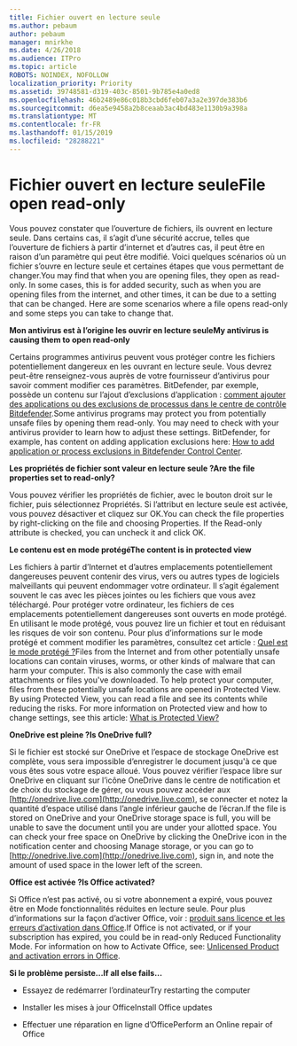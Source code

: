 ```yaml
---
title: Fichier ouvert en lecture seule
ms.author: pebaum
author: pebaum
manager: mnirkhe
ms.date: 4/26/2018
ms.audience: ITPro
ms.topic: article
ROBOTS: NOINDEX, NOFOLLOW
localization_priority: Priority
ms.assetid: 39748581-d319-403c-8501-9b785e4a0ed8
ms.openlocfilehash: 46b2489e86c018b3cbd6feb07a3a2e397de383b6
ms.sourcegitcommit: d6ea5e9458a2b8ceaab3ac4bd483e1130b9a398a
ms.translationtype: MT
ms.contentlocale: fr-FR
ms.lasthandoff: 01/15/2019
ms.locfileid: "28288221"
---
```

# <a name="file-open-read-only"></a><span data-ttu-id="9c16e-102">Fichier ouvert en lecture seule</span><span class="sxs-lookup"><span data-stu-id="9c16e-102">File open read-only</span></span>

<span data-ttu-id="9c16e-p101">Vous pouvez constater que l’ouverture de fichiers, ils ouvrent en lecture seule. Dans certains cas, il s’agit d’une sécurité accrue, telles que l’ouverture de fichiers à partir d’internet et d’autres cas, il peut être en raison d’un paramètre qui peut être modifié. Voici quelques scénarios où un fichier s’ouvre en lecture seule et certaines étapes que vous permettant de changer.</span><span class="sxs-lookup"><span data-stu-id="9c16e-p101">You may find that when you are opening files, they open as read-only. In some cases, this is for added security, such as when you are opening files from the internet, and other times, it can be due to a setting that can be changed. Here are some scenarios where a file opens read-only and some steps you can take to change that.</span></span>
  
 <span data-ttu-id="9c16e-106">**Mon antivirus est à l’origine les ouvrir en lecture seule**</span><span class="sxs-lookup"><span data-stu-id="9c16e-106">**My antivirus is causing them to open read-only**</span></span>
  
<span data-ttu-id="9c16e-p102">Certains programmes antivirus peuvent vous protéger contre les fichiers potentiellement dangereux en les ouvrant en lecture seule. Vous devrez peut-être renseignez-vous auprès de votre fournisseur d’antivirus pour savoir comment modifier ces paramètres. BitDefender, par exemple, possède un contenu sur l’ajout d’exclusions d’application : [comment ajouter des applications ou des exclusions de processus dans le centre de contrôle Bitdefender](https://www.bitdefender.com/support/how-to-add-application-or-process-exclusions-in-bitdefender-control-center-1119.mdl).</span><span class="sxs-lookup"><span data-stu-id="9c16e-p102">Some antivirus programs may protect you from potentially unsafe files by opening them read-only. You may need to check with your antivirus provider to learn how to adjust these settings. BitDefender, for example, has content on adding application exclusions here: [How to add application or process exclusions in Bitdefender Control Center](https://www.bitdefender.com/support/how-to-add-application-or-process-exclusions-in-bitdefender-control-center-1119.mdl).</span></span>
  
 <span data-ttu-id="9c16e-110">**Les propriétés de fichier sont valeur en lecture seule ?**</span><span class="sxs-lookup"><span data-stu-id="9c16e-110">**Are the file properties set to read-only?**</span></span>
  
<span data-ttu-id="9c16e-p103">Vous pouvez vérifier les propriétés de fichier, avec le bouton droit sur le fichier, puis sélectionnez Propriétés. Si l’attribut en lecture seule est activée, vous pouvez désactiver et cliquez sur OK.</span><span class="sxs-lookup"><span data-stu-id="9c16e-p103">You can check the file properties by right-clicking on the file and choosing Properties. If the Read-only attribute is checked, you can uncheck it and click OK.</span></span>
  
 <span data-ttu-id="9c16e-113">**Le contenu est en mode protégé**</span><span class="sxs-lookup"><span data-stu-id="9c16e-113">**The content is in protected view**</span></span>
  
<span data-ttu-id="9c16e-p104">Les fichiers à partir d’Internet et d’autres emplacements potentiellement dangereuses peuvent contenir des virus, vers ou autres types de logiciels malveillants qui peuvent endommager votre ordinateur. Il s’agit également souvent le cas avec les pièces jointes ou les fichiers que vous avez téléchargé. Pour protéger votre ordinateur, les fichiers de ces emplacements potentiellement dangereuses sont ouverts en mode protégé. En utilisant le mode protégé, vous pouvez lire un fichier et tout en réduisant les risques de voir son contenu. Pour plus d’informations sur le mode protégé et comment modifier les paramètres, consultez cet article : [Quel est le mode protégé ?](https://support.office.com/en-us/article/d6f09ac7-e6b9-4495-8e43-2bbcdbcb6653)</span><span class="sxs-lookup"><span data-stu-id="9c16e-p104">Files from the Internet and from other potentially unsafe locations can contain viruses, worms, or other kinds of malware that can harm your computer. This is also commonly the case with email attachments or files you've downloaded. To help protect your computer, files from these potentially unsafe locations are opened in Protected View. By using Protected View, you can read a file and see its contents while reducing the risks. For more information on Protected view and how to change settings, see this article: [What is Protected View?](https://support.office.com/en-us/article/d6f09ac7-e6b9-4495-8e43-2bbcdbcb6653)</span></span>
  
 <span data-ttu-id="9c16e-119">**OneDrive est pleine ?**</span><span class="sxs-lookup"><span data-stu-id="9c16e-119">**Is OneDrive full?**</span></span>
  
<span data-ttu-id="9c16e-p105">Si le fichier est stocké sur OneDrive et l’espace de stockage OneDrive est complète, vous sera impossible d’enregistrer le document jusqu'à ce que vous êtes sous votre espace alloué. Vous pouvez vérifier l’espace libre sur OneDrive en cliquant sur l’icône OneDrive dans le centre de notification et de choix du stockage de gérer, ou vous pouvez accéder aux [http://onedrive.live.com](http://onedrive.live.com), se connecter et notez la quantité d’espace utilisé dans l’angle inférieur gauche de l’écran.</span><span class="sxs-lookup"><span data-stu-id="9c16e-p105">If the file is stored on OneDrive and your OneDrive storage space is full, you will be unable to save the document until you are under your allotted space. You can check your free space on OneDrive by clicking the OneDrive icon in the notification center and choosing Manage storage, or you can go to [http://onedrive.live.com](http://onedrive.live.com), sign in, and note the amount of used space in the lower left of the screen.</span></span>
  
 <span data-ttu-id="9c16e-122">**Office est activée ?**</span><span class="sxs-lookup"><span data-stu-id="9c16e-122">**Is Office activated?**</span></span>
  
<span data-ttu-id="9c16e-p106">Si Office n’est pas activé, ou si votre abonnement a expiré, vous pouvez être en Mode fonctionnalités réduites en lecture seule. Pour plus d’informations sur la façon d’activer Office, voir : [produit sans licence et les erreurs d’activation dans Office](https://support.office.com/en-us/article/0d23d3c0-c19c-4b2f-9845-5344fedc4380).</span><span class="sxs-lookup"><span data-stu-id="9c16e-p106">If Office is not activated, or if your subscription has expired, you could be in read-only Reduced Functionality Mode. For information on how to Activate Office, see: [Unlicensed Product and activation errors in Office](https://support.office.com/en-us/article/0d23d3c0-c19c-4b2f-9845-5344fedc4380).</span></span>
  
 <span data-ttu-id="9c16e-125">**Si le problème persiste...**</span><span class="sxs-lookup"><span data-stu-id="9c16e-125">**If all else fails...**</span></span>
  
- <span data-ttu-id="9c16e-126">Essayez de redémarrer l’ordinateur</span><span class="sxs-lookup"><span data-stu-id="9c16e-126">Try restarting the computer</span></span>
    
- <span data-ttu-id="9c16e-127">Installer les mises à jour Office</span><span class="sxs-lookup"><span data-stu-id="9c16e-127">Install Office updates</span></span>
    
- <span data-ttu-id="9c16e-128">Effectuer une réparation en ligne d’Office</span><span class="sxs-lookup"><span data-stu-id="9c16e-128">Perform an Online repair of Office</span></span>
    

